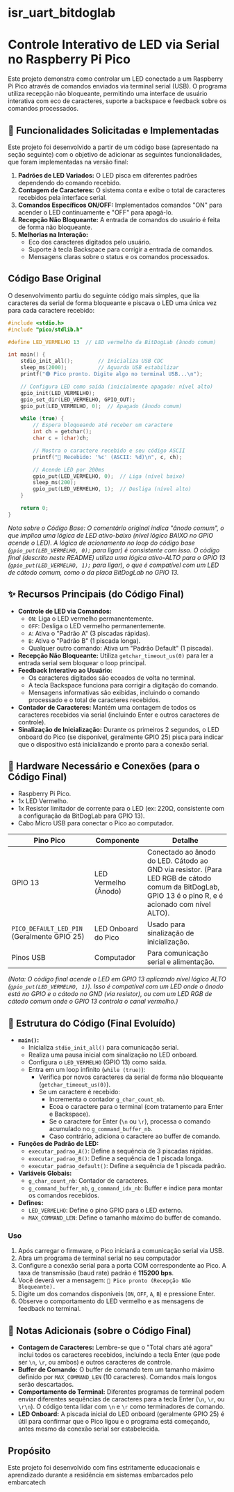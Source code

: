 # isr_uart_bitdoglab


# Controle Interativo de LED via Serial no Raspberry Pi Pico

Este projeto demonstra como controlar um LED conectado a um Raspberry Pi Pico através de comandos enviados via terminal serial (USB). O programa utiliza recepção não bloqueante, permitindo uma interface de usuário interativa com eco de caracteres, suporte a backspace e feedback sobre os comandos processados.

## 🎯 Funcionalidades Solicitadas e Implementadas

Este projeto foi desenvolvido a partir de um código base (apresentado na seção seguinte) com o objetivo de adicionar as seguintes funcionalidades, que foram implementadas na versão final:

1.  **Padrões de LED Variados:** O LED pisca em diferentes padrões dependendo do comando recebido.
2.  **Contagem de Caracteres:** O sistema conta e exibe o total de caracteres recebidos pela interface serial.
3.  **Comandos Específicos ON/OFF:** Implementados comandos "ON" para acender o LED continuamente e "OFF" para apagá-lo.
4.  **Recepção Não Bloqueante:** A entrada de comandos do usuário é feita de forma não bloqueante.
5.  **Melhorias na Interação:**
    * Eco dos caracteres digitados pelo usuário.
    * Suporte à tecla Backspace para corrigir a entrada de comandos.
    * Mensagens claras sobre o status e os comandos processados.

## Código Base Original

O desenvolvimento partiu do seguinte código mais simples, que lia caracteres da serial de forma bloqueante e piscava o LED uma única vez para cada caractere recebido:

```c
#include <stdio.h>
#include "pico/stdlib.h"

#define LED_VERMELHO 13  // LED vermelho da BitDogLab (ânodo comum)

int main() {
    stdio_init_all();        // Inicializa USB CDC
    sleep_ms(2000);          // Aguarda USB estabilizar
    printf("🟢 Pico pronto. Digite algo no terminal USB...\n");

    // Configura LED como saída (inicialmente apagado: nível alto)
    gpio_init(LED_VERMELHO);
    gpio_set_dir(LED_VERMELHO, GPIO_OUT);
    gpio_put(LED_VERMELHO, 0);  // Apagado (ânodo comum)

    while (true) {
        // Espera bloqueando até receber um caractere
        int ch = getchar();
        char c = (char)ch;

        // Mostra o caractere recebido e seu código ASCII
        printf("🔹 Recebido: '%c' (ASCII: %d)\n", c, ch);

        // Acende LED por 200ms
        gpio_put(LED_VERMELHO, 0);  // Liga (nível baixo)
        sleep_ms(200);
        gpio_put(LED_VERMELHO, 1);  // Desliga (nível alto)
    }

    return 0;
}
````

*Nota sobre o Código Base: O comentário original indica "ânodo comum", o que implica uma lógica de LED ativo-baixo (nível lógico BAIXO no GPIO acende o LED). A lógica de acionamento no loop do código base (`gpio_put(LED_VERMELHO, 0);` para ligar) é consistente com isso. O código final (descrito neste README) utiliza uma lógica ativo-ALTO para o GPIO 13 (`gpio_put(LED_VERMELHO, 1);` para ligar), o que é compatível com um LED de cátodo comum, como o da placa BitDogLab no GPIO 13.*

## ✨ Recursos Principais (do Código Final)

  * **Controle de LED via Comandos:**
      * `ON`: Liga o LED vermelho permanentemente.
      * `OFF`: Desliga o LED vermelho permanentemente.
      * `A`: Ativa o "Padrão A" (3 piscadas rápidas).
      * `B`: Ativa o "Padrão B" (1 piscada longa).
      * Qualquer outro comando: Ativa um "Padrão Default" (1 piscada).
  * **Recepção Não Bloqueante:** Utiliza `getchar_timeout_us(0)` para ler a entrada serial sem bloquear o loop principal.
  * **Feedback Interativo ao Usuário:**
      * Os caracteres digitados são ecoados de volta no terminal.
      * A tecla Backspace funciona para corrigir a digitação do comando.
      * Mensagens informativas são exibidas, incluindo o comando processado e o total de caracteres recebidos.
  * **Contador de Caracteres:** Mantém uma contagem de todos os caracteres recebidos via serial (incluindo Enter e outros caracteres de controle).
  * **Sinalização de Inicialização:** Durante os primeiros 2 segundos, o LED onboard do Pico (se disponível, geralmente GPIO 25) pisca para indicar que o dispositivo está inicializando e pronto para a conexão serial.

## 🔌 Hardware Necessário e Conexões (para o Código Final)

  * Raspberry Pi Pico.
  * 1x LED Vermelho.
  * 1x Resistor limitador de corrente para o LED (ex: 220Ω, consistente com a configuração da BitDogLab para GPIO 13).
  * Cabo Micro USB para conectar o Pico ao computador.

| Pino Pico         | Componente          | Detalhe                                     |
|-------------------|---------------------|---------------------------------------------|
| GPIO 13           | LED Vermelho (Ânodo) | Conectado ao ânodo do LED. Cátodo ao GND via resistor. (Para LED RGB de cátodo comum da BitDogLab, GPIO 13 é o pino R, e é acionado com nível ALTO). |
| `PICO_DEFAULT_LED_PIN` (Geralmente GPIO 25) | LED Onboard do Pico | Usado para sinalização de inicialização.    |
| Pinos USB         | Computador          | Para comunicação serial e alimentação.     |

*(Nota: O código final acende o LED em GPIO 13 aplicando nível lógico ALTO (`gpio_put(LED_VERMELHO, 1)`). Isso é compatível com um LED onde o ânodo está no GPIO e o cátodo no GND (via resistor), ou com um LED RGB de cátodo comum onde o GPIO 13 controla o canal vermelho.)*

## 🧠 Estrutura do Código (Final Evoluído)

  * **`main()`:**
      * Inicializa `stdio_init_all()` para comunicação serial.
      * Realiza uma pausa inicial com sinalização no LED onboard.
      * Configura o `LED_VERMELHO` (GPIO 13) como saída.
      * Entra em um loop infinito (`while (true)`):
          * Verifica por novos caracteres da serial de forma não bloqueante (`getchar_timeout_us(0)`).
          * Se um caractere é recebido:
              * Incrementa o contador `g_char_count_nb`.
              * Ecoa o caractere para o terminal (com tratamento para Enter e Backspace).
              * Se o caractere for Enter (`\n` ou `\r`), processa o comando acumulado no `g_command_buffer_nb`.
              * Caso contrário, adiciona o caractere ao buffer de comando.
  * **Funções de Padrão de LED:**
      * `executar_padrao_A()`: Define a sequência de 3 piscadas rápidas.
      * `executar_padrao_B()`: Define a sequência de 1 piscada longa.
      * `executar_padrao_default()`: Define a sequência de 1 piscada padrão.
  * **Variáveis Globais:**
      * `g_char_count_nb`: Contador de caracteres.
      * `g_command_buffer_nb`, `g_command_idx_nb`: Buffer e índice para montar os comandos recebidos.
  * **Defines:**
      * `LED_VERMELHO`: Define o pino GPIO para o LED externo.
      * `MAX_COMMAND_LEN`: Define o tamanho máximo do buffer de comando.

### Uso

1.  Após carregar o firmware, o Pico iniciará a comunicação serial via USB.
2.  Abra um programa de terminal serial no seu computador
3.  Configure a conexão serial para a porta COM correspondente ao Pico. A taxa de transmissão (baud rate) padrão é **115200 bps**.
4.  Você deverá ver a mensagem: ` Pico pronto (Recepção Não Bloqueante).`
5.  Digite um dos comandos disponíveis (`ON`, `OFF`, `A`, `B`) e pressione Enter.
6.  Observe o comportamento do LED vermelho e as mensagens de feedback no terminal.

## 📌 Notas Adicionais (sobre o Código Final)

  * **Contagem de Caracteres:** Lembre-se que o "Total chars até agora" inclui todos os caracteres recebidos, incluindo a tecla Enter (que pode ser `\n`, `\r`, ou ambos) e outros caracteres de controle.
  * **Buffer de Comando:** O buffer de comando tem um tamanho máximo definido por `MAX_COMMAND_LEN` (10 caracteres). Comandos mais longos serão descartados.
  * **Comportamento do Terminal:** Diferentes programas de terminal podem enviar diferentes sequências de caracteres para a tecla Enter (`\n`, `\r`, ou `\r\n`). O código tenta lidar com `\n` e `\r` como terminadores de comando.
  * **LED Onboard:** A piscada inicial do LED onboard (geralmente GPIO 25) é útil para confirmar que o Pico ligou e o programa está começando, antes mesmo da conexão serial ser estabelecida.

## Propósito

Este projeto foi desenvolvido com fins estritamente educacionais e aprendizado durante a residência em sistemas embarcados pelo embarcatech
<!-- end list -->
